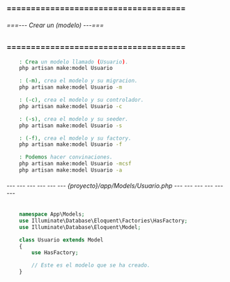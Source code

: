 ### ===================================== ###
###### ===--- Crear un (modelo) ---=== ######
### ===================================== ###

<!-- Para crear un modelo ejecutamos uno de los siguientes comandos. -->

```bat
	: Crea un modelo llamado (Usuario).
	php artisan make:model Usuario

	: (-m), crea el modelo y su migracion.
	php artisan make:model Usuario -m

	: (-c), crea el modelo y su controlador.
	php artisan make:model Usuario -c

	: (-s), crea el modelo y su seeder.
	php artisan make:model Usuario -s

	: (-f), crea el modelo y su factory.
	php artisan make:model Usuario -f

	: Podemos hacer convinaciones.
	php artisan make:model Usuario -mcsf
	php artisan make:model Usuario -a
```

###### --- --- --- --- --- --- {proyecto}/app/Models/Usuario.php --- --- --- --- --- --- ######

```php
	namespace App\Models;
	use Illuminate\Database\Eloquent\Factories\HasFactory;
	use Illuminate\Database\Eloquent\Model;

	class Usuario extends Model
	{
	    use HasFactory;

	    // Este es el modelo que se ha creado.
	}
```